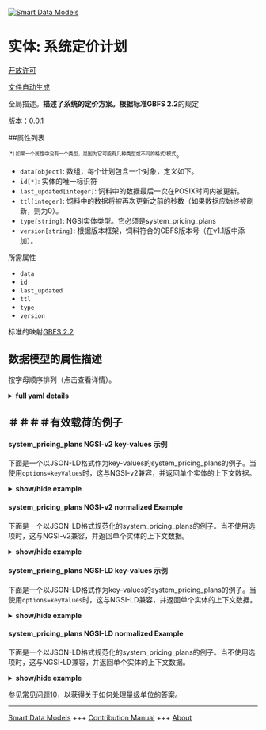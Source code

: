 <!-- 10-Header -->  
[![Smart Data Models](https://smartdatamodels.org/wp-content/uploads/2022/01/SmartDataModels_logo.png "Logo")](https://smartdatamodels.org)  
实体: 系统定价计划  
==========<!-- /10-Header -->  
<!-- 15-License -->  
[开放许可](https://github.com/smart-data-models//dataModel.GBFS/blob/master/system_pricing_plans/LICENSE.md)  
[文件自动生成](https://docs.google.com/presentation/d/e/2PACX-1vTs-Ng5dIAwkg91oTTUdt8ua7woBXhPnwavZ0FxgR8BsAI_Ek3C5q97Nd94HS8KhP-r_quD4H0fgyt3/pub?start=false&loop=false&delayms=3000#slide=id.gb715ace035_0_60)  
<!-- /15-License -->  
<!-- 20-Description -->  
全局描述。**描述了系统的定价方案。根据标准GBFS 2.2**的规定  
版本：0.0.1  
<!-- /20-Description -->  
<!-- 30-PropertiesList -->  

##属性列表  

<sup><sub>[*] 如果一个属性中没有一个类型，是因为它可能有几种类型或不同的格式/模式</sub></sup>。  
- `data[object]`: 数组，每个计划包含一个对象，定义如下。  - `id[*]`: 实体的唯一标识符  - `last_updated[integer]`: 饲料中的数据最后一次在POSIX时间内被更新。  - `ttl[integer]`: 饲料中的数据将被再次更新之前的秒数（如果数据应始终被刷新，则为0）。  - `type[string]`: NGSI实体类型。它必须是system_pricing_plans  - `version[string]`: 根据版本框架，饲料符合的GBFS版本号（在v1.1版中添加）。  <!-- /30-PropertiesList -->  
<!-- 35-RequiredProperties -->  
所需属性  
- `data`  - `id`  - `last_updated`  - `ttl`  - `type`  - `version`  <!-- /35-RequiredProperties -->  
<!-- 40-RequiredProperties -->  
标准的映射[GBFS 2.2](https://github.com/NABSA/gbfs/blob/v2.2/gbfs.md)  
<!-- /40-RequiredProperties -->  
<!-- 50-DataModelHeader -->  
## 数据模型的属性描述  
按字母顺序排列（点击查看详情）。  
<!-- /50-DataModelHeader -->  
<!-- 60-ModelYaml -->  
<details><summary><strong>full yaml details</strong></summary>    
```yaml  
system_pricing_plans:    
  description: 'Describes the pricing schemes of the system. According to the Standard GBFS 2.2'    
  properties:    
    data:    
      description: 'Array that contains one object per plan as defined below.'    
      properties:    
        plans:    
          items:    
            properties:    
              currency:    
                description: 'Currency used to pay the fare in ISO 4217 code.'    
                pattern: ^\w{3}$    
                type: string    
              description:    
                description: 'Customer-readable description of the pricing plan.'    
                type: string    
              is_taxable:    
                description: 'Will additional tax be added to the base price?'    
                type: boolean    
              name:    
                description: 'Name of this pricing plan.'    
                type: string    
              per_km_pricing:    
                dependencies:    
                  per_km_pricing:    
                    - start    
                    - rate    
                    - interval    
                description: 'Array of segments when the price is a function of distance travelled, displayed in kilometers (added in v2.1-RC2).'    
                items:    
                  properties:    
                    end:    
                      description: 'The kilometer at which the rate will no longer apply (added in v2.1-RC2).'    
                      minimum: 0    
                      type: number    
                    interval:    
                      description: 'Interval in kilometers at which the rate of this segment is either reapplied indefinitely, or if defined, up until (but not including) end kilometer (added in v2.1-RC2).'    
                      minimum: 0    
                      type: number    
                    rate:    
                      description: 'Rate that is charged for each kilometer interval after the start (added in v2.1-RC2).'    
                      type: number    
                    start:    
                      description: 'Number of kilometers that have to elapse before this segment starts applying (added in v2.1-RC2).'    
                      minimum: 0    
                      type: number    
                  type: object    
                type: array    
              per_min_pricing:    
                dependencies:    
                  per_min_pricing:    
                    - start    
                    - rate    
                    - interval    
                description: 'Array of segments when the price is a function of time travelled, displayed in minutes (added in v2.1-RC2).'    
                items:    
                  properties:    
                    end:    
                      description: 'The minute at which the rate will no longer apply (added in v2.1-RC2).'    
                      minimum: 0    
                      type: number    
                    interval:    
                      description: 'Interval in minutes at which the rate of this segment is either reapplied (added in v2.1-RC2).'    
                      minimum: 0    
                      type: number    
                    rate:    
                      description: 'Rate that is charged for each minute interval after the start (added in v2.1-RC2).'    
                      type: number    
                    start:    
                      description: 'Number of minutes that have to elapse before this segment starts applying (added in v2.1-RC2).'    
                      minimum: 0    
                      type: number    
                  type: object    
                type: array    
              plan_id:    
                description: 'Identifier of a pricing plan in the system.'    
                type: string    
              price:    
                description: 'Fare price.'    
                minimum: 0    
                type: number    
              surge_pricing:    
                description: 'Is there currently an increase in price in response to increased demand in this pricing plan? (added in v2.1-RC2)'    
                type: boolean    
              url:    
                description: 'URL where the customer can learn more about this pricing plan.'    
                format: uri    
                type: string    
            type: object    
          required:    
            - plan_id    
            - name    
            - currency    
            - price    
            - is_taxable    
            - description    
          type: array    
      required:    
        - plans    
      type: object    
      x-ngsi:    
        type: Property    
    id:    
      anyOf:    
        - description: 'Property. Identifier format of any NGSI entity'    
          maxLength: 256    
          minLength: 1    
          pattern: ^[\w\-\.\{\}\$\+\*\[\]`|~^@!,:\\]+$    
          type: string    
        - description: 'Property. Identifier format of any NGSI entity'    
          format: uri    
          type: string    
      description: 'Unique identifier of the entity'    
      x-ngsi:    
        type: Property    
    last_updated:    
      description: 'Last time the data in the feed was updated in POSIX time.'    
      minimum: 1450155600    
      type: integer    
      x-ngsi:    
        type: Property    
    ttl:    
      description: 'Number of seconds before the data in the feed will be updated again (0 if the data should always be refreshed).'    
      minimum: 0    
      type: integer    
      x-ngsi:    
        type: Property    
    type:    
      description: 'NGSI entity type. It has to be system_pricing_plans'    
      enum:    
        - system_pricing_plans    
      type: string    
      x-ngsi:    
        type: Property    
    version:    
      description: 'GBFS version number to which the feed conforms, according to the versioning framework (added in v1.1).'    
      enum:    
        - 2.2    
        - 3.0-RC    
        - 3.0    
      type: string    
      x-ngsi:    
        type: Property    
  required:    
    - last_updated    
    - ttl    
    - version    
    - data    
    - id    
    - type    
  type: object    
  x-derived-from: https://github.com/NABSA/gbfs/blob/v2.2/gbfs.md    
  x-disclaimer: 'Redistribution and use in source and binary forms, with or without modification, are permitted  provided that the license conditions are met. Copyleft (c) 2021 Contributors to Smart Data Models Program'    
  x-license-url: https://github.com/smart-data-models/dataModel.GBFS/blob/master/system_pricing_plans/LICENSE.md    
  x-model-schema: https://smart-data-models.github.io/dataModel.GBFS/system_pricing_plans/schema.json    
  x-model-tags: GBFS    
  x-version: 0.0.1    
```  
</details>    
<!-- /60-ModelYaml -->  
<!-- 70-MiddleNotes -->  
<!-- /70-MiddleNotes -->  
<!-- 80-Examples -->  
## ＃＃＃＃有效载荷的例子  
#### system_pricing_plans NGSI-v2 key-values 示例  
下面是一个以JSON-LD格式作为key-values的system_pricing_plans的例子。当使用`options=keyValues`时，这与NGSI-v2兼容，并返回单个实体的上下文数据。  
<details><summary><strong>show/hide example</strong></summary>    
```json  
{  
  "id": "urn:ngsi-ld:system_pricing_plans:id:FNNO:60592292",  
  "type": "system_pricing_plans",  
  "last_updated": 1609866247,  
  "ttl": 0,  
  "version": "3.0",  
  "data": {  
    "plans": [  
      {  
        "plan_id": "plan3",  
        "name": "Simple Rate",  
        "currency": "CAD",  
        "price": 3,  
        "is_taxable": true,  
        "description": "$3 unlock fee, $0.25 per kilometer and 0.50 per minute.",  
        "per_km_pricing": [  
          {  
            "start": 0,  
            "rate": 0.25,  
            "interval": 1  
          }  
        ],  
        "per_min_pricing": [  
          {  
            "start": 0,  
            "rate": 0.50,  
            "interval": 1  
          }  
        ]  
      }  
    ]  
  }  
}  
```  
</details>  
#### system_pricing_plans NGSI-v2 normalized Example  
下面是一个以JSON-LD格式规范化的system_pricing_plans的例子。当不使用选项时，这与NGSI-v2兼容，并返回单个实体的上下文数据。  
<details><summary><strong>show/hide example</strong></summary>    
```json  
{  
  "id": "urn:ngsi-ld:system_pricing_plans:id:FNNO:60592292",  
  "type": "system_pricing_plans",  
  "last_updated": {  
    "type": "Number",  
    "value": 1609866247  
  },  
  "ttl": {  
    "type": "Number",  
    "value": 0  
  },  
  "version": {  
    "type": "Text",  
    "value": "3.0"  
  },  
  "data": {  
    "type": "StructuredValue",  
    "value": {  
      "plans": [  
        {  
          "plan_id": "plan3",  
          "name": "Simple Rate",  
          "currency": "CAD",  
          "price": 3,  
          "is_taxable": true,  
          "description": "$3 unlock fee, $0.25 per kilometer and 0.50 per minute.",  
          "per_km_pricing": [  
            {  
              "start": 0,  
              "rate": 0.25,  
              "interval": 1  
            }  
          ],  
          "per_min_pricing": [  
            {  
              "start": 0,  
              "rate": 0.50,  
              "interval": 1  
            }  
          ]  
        }  
      ]  
    }  
  },  
  "@context": [  
    "https://smartdatamodels.org/context.jsonld"  
  ]  
}  
```  
</details>  
#### system_pricing_plans NGSI-LD key-values 示例  
下面是一个以JSON-LD格式作为key-values的system_pricing_plans的例子。当使用`options=keyValues`时，这与NGSI-LD兼容，并返回单个实体的上下文数据。  
<details><summary><strong>show/hide example</strong></summary>    
```json  
{  
    "id": "urn:ngsi-ld:system_pricing_plans:id:FNNO:60592292",  
    "type": "system_pricing_plans",  
    "last_updated": 1609866247,  
    "ttl": 0,  
    "version": "3.0",  
    "data": {  
        "plans": [  
            {  
                "plan_id": "plan3",  
                "name": "Simple Rate",  
                "currency": "CAD",  
                "price": 3,  
                "is_taxable": true,  
                "description": "$3 unlock fee, $0.25 per kilometer and 0.50 per minute.",  
                "per_km_pricing": [  
                    {  
                        "start": 0,  
                        "rate": 0.25,  
                        "interval": 1  
                    }  
                ],  
                "per_min_pricing": [  
                    {  
                        "start": 0,  
                        "rate": 0.5,  
                        "interval": 1  
                    }  
                ]  
            }  
        ]  
    },  
    "@context": [  
        "https://smartdatamodels.org/context.jsonld",  
        "https://raw.githubusercontent.com/smart-data-models/dataModel.GBFS/master/context.jsonld"  
    ]  
}  
```  
</details>  
#### system_pricing_plans NGSI-LD normalized Example  
下面是一个以JSON-LD格式规范化的system_pricing_plans的例子。当不使用选项时，这与NGSI-LD兼容，并返回单个实体的上下文数据。  
<details><summary><strong>show/hide example</strong></summary>    
```json  
{  
    "id": "urn:ngsi-ld:system_pricing_plans:id:FNNO:60592292",  
    "type": "system_pricing_plans",  
    "last_updated": {  
        "type": "Property",  
        "value": 1609866247  
    },  
    "ttl": {  
        "type": "Property",  
        "value": 0  
    },  
    "version": {  
        "type": "Property",  
        "value": "3.0"  
    },  
    "data": {  
        "type": "Property",  
        "value": {  
            "plans": [  
                {  
                    "plan_id": "plan3",  
                    "name": "Simple Rate",  
                    "currency": "CAD",  
                    "price": 3,  
                    "is_taxable": true,  
                    "description": "$3 unlock fee, $0.25 per kilometer and 0.50 per minute.",  
                    "per_km_pricing": [  
                        {  
                            "start": 0,  
                            "rate": 0.25,  
                            "interval": 1  
                        }  
                    ],  
                    "per_min_pricing": [  
                        {  
                            "start": 0,  
                            "rate": 0.5,  
                            "interval": 1  
                        }  
                    ]  
                }  
            ]  
        }  
    },  
    "@context": [  
        "https://smartdatamodels.org/context.jsonld",  
        "https://raw.githubusercontent.com/smart-data-models/dataModel.GBFS/master/context.jsonld"  
    ]  
}  
```  
</details><!-- /80-Examples -->  
<!-- 90-FooterNotes -->  
<!-- /90-FooterNotes -->  
<!-- 95-Units -->  
参见[常见问题10](https://smartdatamodels.org/index.php/faqs/)，以获得关于如何处理量级单位的答案。  
<!-- /95-Units -->  
<!-- 97-LastFooter -->  
---  
[Smart Data Models](https://smartdatamodels.org) +++ [Contribution Manual](https://bit.ly/contribution_manual) +++ [About](https://bit.ly/Introduction_SDM)<!-- /97-LastFooter -->  
